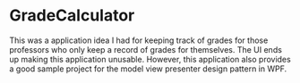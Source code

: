 # GradeCalculator

This was a application idea I had for keeping track of grades for those professors who only keep a record of grades for themselves.
The UI ends up making this application unusable. However, this application also provides a good sample project for the model view 
presenter design pattern in WPF. 
